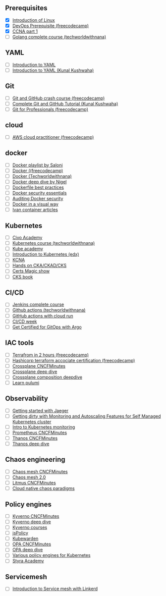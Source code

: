 
## Prerequisites
- [x] [Introduction of Linux](https://www.edx.org/course/introduction-to-linux)
- [x] [DevOps Prerequisite (freecodecamp)](https://youtu.be/Wvf0mBNGjXY)
- [x] [CCNA part 1](https://youtu.be/rv3QK2UquxM)
- [ ] [Golang complete course (techworldwithnana)](https://youtu.be/yyUHQIec83I)

## YAML
- [ ] [Introduction to YAML](https://youtu.be/1uFVr15xDGg)
- [ ] [Introduction to YAML (Kunal Kushwaha)](https://youtu.be/IA90BTozdow)

## Git
- [ ] [Git and GitHub crash course (freecodecamp)](https://youtu.be/RGOj5yH7evk)
- [ ] [Complete Git and GitHub Tutorial (Kunal Kushwaha)](https://youtu.be/apGV9Kg7ics)
- [ ] [Git for Professionals (freecodecamp)](https://youtu.be/Uszj_k0DGsg)

## cloud
- [ ] [AWS cloud practitioner (freecodecamp)](https://youtu.be/SOTamWNgDKc)

## docker
- [ ] [Docker playlist by Saloni](https://www.youtube.com/playlist?list=PL5uLNcv9SibBZj30yqG01a7A4_MXSyGK3)
- [ ] [Docker ((freecodecamp)](https://youtu.be/9zUHg7xjIqQ)
- [ ] [Docker (Techworldwithnana)](https://youtu.be/3c-iBn73dDE)
- [ ] [Docker deep dive by Nigel](https://youtu.be/GwXLNAcHk-k)
- [ ] [Dockerfile best practices](https://youtu.be/JofsaZ3H1qM)
- [ ] [Docker security essentials](https://youtu.be/KINjI1tlo2w)
- [ ] [Auditing Docker security](https://youtu.be/mQkVB6KMHCg)
- [ ] [Docker in a visual way](https://aurelievache.gumroad.com/l/understanding-docker-visual-way)
- [ ] [Ivan container articles](https://iximiuz.com/en/categories/?category=Containers)

## Kubernetes
- [ ] [Civo Academy](civo.com/academy)
- [ ] [Kubernetes course (techworldwithnana)](https://youtu.be/X48VuDVv0do)
- [ ] [Kube academy](https://kube.academy/)
- [ ] [Introduction to Kubernetes (edx)](https://www.edx.org/course/introduction-to-kubernetes)
- [ ] [KCNA](https://youtu.be/iGkFHB1kFZ0)
- [ ] [Hands on CKA/CKAD/CKS](https://youtu.be/jZOs8Oips7Q)
- [ ] [Certs Magic show](https://www.youtube.com/playlist?list=PLj6h78yzYM2MOZst3T8t2qpsdwBpyxWwy)
- [ ] [CKS book](https://saiyampathak.gumroad.com/l/cksbook)

## CI/CD
- [ ] [Jenkins complete course](https://youtu.be/FX322RVNGj4)
- [ ] [Github actions (techworldwithnana)](https://youtu.be/R8_veQiYBjI)
- [ ] [GitHub actions with cloud run](https://youtu.be/eooi60Mks_0)
- [ ] [CI/CD week](https://www.youtube.com/playlist?list=PL5uLNcv9SibC0Osfk9Nhf7MgP2UNzZkDR)
- [ ] [Get Certified for GitOps with Argo](https://codefresh.learnworlds.com/)

## IAC tools
- [ ] [Terrafrom in 2 hours (freecodecamp)](https://youtu.be/SLB_c_ayRMo)
- [ ] [Hashicorp terraform accociate certification (freecodecamp)](https://youtu.be/V4waklkBC38)
- [ ] [Crossplane CNCFMinutes](https://youtu.be/NLHmqVUvtkU)
- [ ] [Crossplane deep dive](https://youtu.be/5lWUWat_bbY)
- [ ] [Crossplane composition deepdive](https://youtu.be/78xR7ypzB4Q)
- [ ] [Learn pulumi](https://youtu.be/vIjeiDcsR3Q)

## Observability
- [ ] [Getting started with Jaeger](https://youtu.be/aMZoUIG-mgY)
- [ ] [Getting dirty with Monitoring and Autoscaling Features for Self Managed Kubernetes cluster](https://youtu.be/TqfIfUuuPdE)
- [ ] [Intro to Kubernetes monitoring](https://youtu.be/B5UY-qeW96I)
- [ ] [Prometheus CNCFMinutes](https://youtu.be/llwxJ0VdYWY)
- [ ] [Thanos CNCFMinutes](https://youtu.be/Pr3MbsGHljI)
- [ ] [Thanos deep dive](https://youtu.be/nYV_wU7_Xm0)

## Chaos engineering
- [ ] [Chaos mesh CNCFMinutes](https://youtu.be/HAU_cjW1bMw)
- [ ] [Chaos mesh 2.0](https://youtu.be/HmQ9cFwxF7g)
- [ ] [Litmus CNCFMinutes](https://youtu.be/rDQ9XKbSJIc)
- [ ] [Cloud native chaos paradigms](https://youtu.be/uBGPFfTu6TU)

## Policy engines
- [ ] [Kyverno CNCFMinutes](https://youtu.be/Bo8KhWhNY6g)
- [ ] [Kyverno deep dive](https://youtu.be/QR-iBeh9Vy0)
- [ ] [Kyverno courses](https://learn.nirmata.com/courses/)
- [ ] [jsPolicy](https://youtu.be/AzPczzKW71A)
- [ ] [Kubewarden](https://youtu.be/b14YkyrLFcs)
- [ ] [OPA CNCFMinutes](https://youtu.be/49my68py3KY)
- [ ] [OPA deep dive](https://youtu.be/J6tM9O-0LvI)
- [ ] [Various policy engines for Kubernetes](https://youtu.be/gKQOq7904h8)
- [ ] [Styra Academy](https://academy.styra.com/courses/opa-rego)

## Servicemesh
- [ ] [Introduction to Service mesh with Linkerd](https://www.edx.org/course/introduction-to-service-mesh-with-linkerd)
